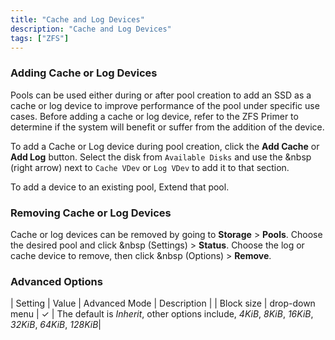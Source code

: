 ```yaml
---
title: "Cache and Log Devices"
description: "Cache and Log Devices" 
tags: ["ZFS"]
---
```


### Adding Cache or Log Devices

Pools can be used either during or after pool creation to add an SSD as a cache or log device to improve performance of the pool under specific use cases. Before adding a cache or log device, refer to the ZFS Primer to determine if the system will benefit or suffer from the addition of the device.

To add a Cache or Log device during pool creation, click the **Add Cache** or **Add Log** button. Select the disk from `Available Disks` and use the <i class="fas fa-arrow-right" aria-hidden="true" title="Right Arrow"></i>&nbsp (right arrow) next to `Cache VDev` or `Log VDev` to add it to that section.

To add a device to an existing pool, Extend that pool.

### Removing Cache or Log Devices

Cache or log devices can be removed by going to **Storage** > **Pools**. Choose the desired pool and click <i class="fas fa-cog" aria-hidden="true" title="Settings"></i>&nbsp (Settings) > **Status**. Choose the log or cache device to remove, then click <i class="fas fa-ellipsis-v" aria-hidden="true" title="Options"></i>&nbsp (Options) > **Remove**.

### Advanced Options

| Setting            | Value          | Advanced Mode | Description |
| Block size         | drop-down menu | ✓             | The default is *Inherit*, other options include, *4KiB*, *8KiB*, *16KiB*, *32KiB*, *64KiB*, *128KiB*|
